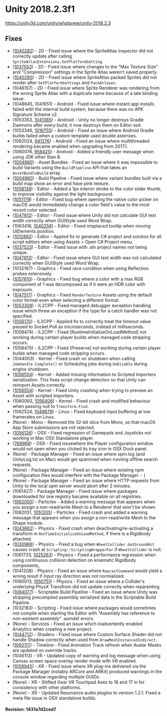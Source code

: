 # Unity 2018.2.3f1
https://unity3d.com/unity/whatsnew/unity-2018.2.3

## Fixes

<ul>
<li>(<a href="https://issuetracker.unity3d.com/product/unity/issues/guid/1040282/">1040282</a>) -  2D  -  Fixed issue where the SpriteAtlas Inspector did not correctly update after calling <code>SpriteAtlasExtensions.SetPlatformSetting</code>.             </li>
<li>(<a href="https://issuetracker.unity3d.com/product/unity/issues/guid/1037553/">1037553</a>) -  2D  -  Fixed issue where changes to the "Max Texture Size" and "Compression" settings in the Sprite Atlas weren't saved properly.             </li>
<li>(<a href="https://issuetracker.unity3d.com/product/unity/issues/guid/1040280/">1040280</a>) -  2D  -  Fixed issue where SpriteAtlas packed Sprites did not render after <code>SetPlatformSettings</code> and <code>PackAtlases</code>.             </li>
<li>(1046157) -  2D  -  Fixed issue where Sprite Renderer was rendering from the wrong Sprite Atlas with a duplicate name because of a late binding issue.             </li>
<li>(1048645, 1041651) -  Android  -  Fixed issue where instant app installs failed with the internal build system, because there was no APK Signature Scheme v2.             </li>
<li>(1053353, <a href="https://issuetracker.unity3d.com/product/unity/issues/guid/1041385/">1041385</a>) -  Android  -  Unity no longer destroys Gradle Daemons after every build; it now destroys them on Editor exit.             </li>
<li>(1053346, <a href="https://issuetracker.unity3d.com/product/unity/issues/guid/1016755/">1016755</a>) -  Android  -  Fixed an issue where Android Gradle builds failed when a custom template used double asterixes.             </li>
<li>(1062024, <a href="https://issuetracker.unity3d.com/product/unity/issues/guid/941276/">941276</a>) -  Android  -  Fixed an issue where multithreaded rendering became enabled when upgrading from 2017.1.             </li>
<li>(1060076, <a href="https://issuetracker.unity3d.com/product/unity/issues/guid/956425/">956425</a>) -  Android  -  Added a friendly user message when using JDK other than 8.             </li>
<li>(<a href="https://issuetracker.unity3d.com/product/unity/issues/guid/1004980/">1004980</a>) -  Asset Bundles  -  Fixed an issue where it was impossible to build Variants using the <code>BuildPipeline</code> API that takes an <code>AssetBundleBuild</code> array.             </li>
<li>(<a href="https://issuetracker.unity3d.com/product/unity/issues/guid/1004980/">1004980</a>) -  Build Pipeline  -  Fixed issue where variant bundles built via a build map show an error and have pink texture.                            </li>
<li>(<a href="https://issuetracker.unity3d.com/product/unity/issues/guid/1058139/">1058139</a>) -  Editor  -  Added a 1px interior stroke to the color slider thumb, to improve visibility against the light background.             </li>
<li>(<a href="https://issuetracker.unity3d.com/product/unity/issues/guid/1051179/">1051179</a>) -  Editor  -  Fixed bug where opening the native color picker on macOS would immediately change a color field's value to the most recent color selected.             </li>
<li>(<a href="https://issuetracker.unity3d.com/product/unity/issues/guid/1047812/">1047812</a>) -  Editor  -  Fixed issue where Unity did not calculate GUI text width correctly when GUIStyle used Word Wrap.             </li>
<li>(1063416, <a href="https://issuetracker.unity3d.com/product/unity/issues/guid/1040256/">1040256</a>) -  Editor  -  Fixed misplaced tooltip when moving UIElements position.             </li>
<li>(<a href="https://issuetracker.unity3d.com/product/unity/issues/guid/1012892/">1012892</a>) -  Editor  -  Appled fix to generate C# project and solution for all script editors when using Assets &gt; Open C# Project menu.             </li>
<li>(<a href="https://issuetracker.unity3d.com/product/unity/issues/guid/1037523/">1037523</a>) -  Editor  -  Fixed issue with .sln project names not being unique.             </li>
<li>(<a href="https://issuetracker.unity3d.com/product/unity/issues/guid/1047812/">1047812</a>) -  Editor  -  Fixed issue where GUI text width was not calculated correctly when GUIStyle used Word Wrap.             </li>
<li>(1032167) -  Graphics  -  Fixed race condition when using Reflection probes extensively.             </li>
<li>(<a href="https://issuetracker.unity3d.com/product/unity/issues/guid/1057610/">1057610</a>) -  Graphics  -  Fixed bug where a color with a max RGB component of 1 was decomposed as if it were an HDR color with exposure.             </li>
<li>(<a href="https://issuetracker.unity3d.com/product/unity/issues/guid/1047517/">1047517</a>) -  Graphics  -  Fixed <code>RenderTexture</code> Assets using the default color format even when selecting a different format.             </li>
<li>(<a href="https://issuetracker.unity3d.com/product/unity/issues/guid/1053308/">1053308</a>) -  IL2CPP  -  Fixed managed debugger exception handling issue which threw an exception if the type for a catch handler was not specified.             </li>
<li>(<a href="https://issuetracker.unity3d.com/product/unity/issues/guid/1056170/">1056170</a>) -  IL2CPP  -  Applied fix to correctly treat the timeout value passed to Socket.Poll as microseconds, instead of milliseconds.             </li>
<li>(1058474) -  IL2CPP  -  Fixed [RuntimeInitializeOnLoadMethod] not working during certain player builds when managed code stripping occurs.             </li>
<li>(1058475) -  IL2CPP  -  Fixed [Preserve] not working during certain player builds when managed code stripping occurs.             </li>
<li>(1044003) -  Kernel  -  Fixed crash on shutdown when calling <code>JobHandle.Complete()</code> or Scheduling jobs during <code>OnDisable</code> during engine shutdown.             </li>
<li>(<a href="https://issuetracker.unity3d.com/product/unity/issues/guid/1056554/">1056554</a>) -  Kernel  -  Added missing information to Scripted Importers serialization. This fixes script change detection so that Unity can reimport Assets correctly.             </li>
<li>(<a href="https://issuetracker.unity3d.com/product/unity/issues/guid/1056554/">1056554</a>) -  Kernel  -  Fixed Unity crashing when trying to preview an Asset with scripted importers.             </li>
<li>(1060093, <a href="https://issuetracker.unity3d.com/product/unity/issues/guid/1056406/">1056406</a>) -  Kernel  -  Fixed crash and modified behaviour when passing null to <code>Transform.Find</code>.             </li>
<li>(1062524, <a href="https://issuetracker.unity3d.com/product/unity/issues/guid/1049679/">1049679</a>) -   Linux  -  Fixed keyboard input buffering at low framerates on Linux.             </li>
<li>(None) -  Mono  -  Removed the 32-bit slice from Mono, so that macOS App Store submissions are not rejected.             </li>
<li>(<a href="https://issuetracker.unity3d.com/product/unity/issues/guid/1056126/">1056126</a>) -  OSX  -  Fixed regression of Gamepads and Joysticks not working in Mac OSX Standalone player.             </li>
<li>(<a href="https://issuetracker.unity3d.com/product/unity/issues/guid/769969/">769969</a>) -  OSX  -  Fixed issuewhere the Player configuration window would not open when you clicked its tray icon in OSX Dock panel.             </li>
<li>(None) -  Package Manager  -  Fixed an issue where upm.log (and UnityLog.txt on Mac) would get spammed when running offline search requests.             </li>
<li>(None) -  Package Manager  -  Fixed an issue where existing npm configuration files would interfere with the Package Manager.             - (</li>
<li>(None) -  Package Manager  -  Fixed an issue where HTTP requests from Unity to the local upm server would abort after 2 minutes.             </li>
<li>(1061427) -  Package Manager  -  Fixed issue where packages downloaded for one registry became available on all registries.             </li>
<li>(<a href="https://issuetracker.unity3d.com/product/unity/issues/guid/1024363/">1062050</a>) -  Particles  -  Added a warning message that appears when you assign a non-read/write Mesh to a Renderer that won't be shown.             </li>
<li>(1062051, <a href="https://issuetracker.unity3d.com/product/unity/issues/guid/1051205/">1051205</a>) -  Particles  -  Fixed crash and added a warning message that appears when you assign a non-read/write Mesh to the Shape module.             </li>
<li>(<a href="https://issuetracker.unity3d.com/product/unity/issues/guid/1043662/">1043662</a>) -  Physics  -  Fixed crash when deactivating/re-activating a transform in <code>RunTimeInitializeOnLoadMethod</code>, if there is a Rigidbody attached.             </li>
<li>(<a href="https://issuetracker.unity3d.com/product/unity/issues/guid/1030966/">1030966</a>) -  Physics  -  Fixed a bug when <code>WheelCollider.GetGroundHit</code> causes crash at <code>Scripting::ScriptingWrapperFor</code> if <code>WheelCollider</code> is null.             </li>
<li>(1061733, <a href="https://issuetracker.unity3d.com/product/unity/issues/guid/1025263/">1025263</a>) -  Physics  -  Fixed a performance regression when using continuous collision detection on kinematic Rigidbody components,             </li>
<li>(1041208) -  Physics  -  Fixed an issue where <code>RaycastCommand</code> would yield a wrong result if input ray direction was not normialized.             </li>
<li>(1060013, <a href="https://issuetracker.unity3d.com/product/unity/issues/guid/1050751/">1050751</a>) -  Physics  -  Fixed an issue where a Collider's underlying PhysX Transfrom did not update correctly when reparenting.             </li>
<li>(<a href="https://issuetracker.unity3d.com/product/unity/issues/guid/1064077/">1064077</a>) -  Scriptable Build Pipeline  -  Fixed an issue where Unity was stripping precompiled assembly serialized data in the Scriptable Build Pipeline.             </li>
<li>(1032183) -  Scripting  -  Fixed issue where packages would sometimes not compile when starting the Editor with "Assembly has reference to non-existent assembly" .asmdef errors.             </li>
<li>(None) -  Services  -  Fixed an issue which inadvertently enabled Analytics when creating a new project.              </li>
<li>(<a href="https://issuetracker.unity3d.com/product/unity/issues/guid/1044712/">1044712</a>) -  Shaders  -  Fixed issue where Custom Surface Shader did not handle Shadow correctly when used from <code>DrawMeshInstancedIndirect</code>.             </li>
<li>(<a href="https://issuetracker.unity3d.com/product/unity/issues/guid/1062117/">1062117</a>) -  Timeline  -  Fixed Animation Track refresh when Avatar Masks are updated on override tracks.             </li>
<li>(1046113) -  VR  -  Updated copy of warning and log message when using Canvas screen space overlay render mode with VR enabled.             </li>
<li>(<a href="https://issuetracker.unity3d.com/product/unity/issues/guid/1059497/">1059945</a>) -  XR  -  Fixed issue where XR plug-ins delivered via the Package Manager (notably ARCore and ARKit) produced warnings in the console window regarding multiple GUIDs.             </li>
<li>(None) -  XR  -  Shifted Gear VR Touchpad Axes to 16 and 17 in for consistency with other platforms.             </li>
<li>(None) -  XR  -  Updated Resonance audio plugins to version 1.2.1. Fixed a meta file issue in OSX standalone builds.          </li>
</ul>

#### Revision:   1431a7d2ced7
